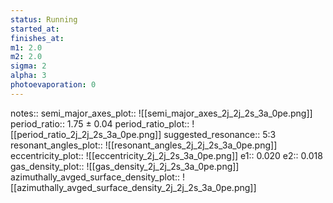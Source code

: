 ```yaml
---
status: Running
started_at:
finishes_at:
m1: 2.0
m2: 2.0
sigma: 2
alpha: 3
photoevaporation: 0
---
```


notes::
semi_major_axes_plot:: ![[semi_major_axes_2j_2j_2s_3a_0pe.png]]
period_ratio:: 1.75 ± 0.04
period_ratio_plot:: ![[period_ratio_2j_2j_2s_3a_0pe.png]]
suggested_resonance:: 5:3
resonant_angles_plot:: ![[resonant_angles_2j_2j_2s_3a_0pe.png]]
eccentricity_plot:: ![[eccentricity_2j_2j_2s_3a_0pe.png]]
e1:: 0.020
e2:: 0.018
gas_density_plot:: ![[gas_density_2j_2j_2s_3a_0pe.png]]
azimuthally_avged_surface_density_plot:: ![[azimuthally_avged_surface_density_2j_2j_2s_3a_0pe.png]]
